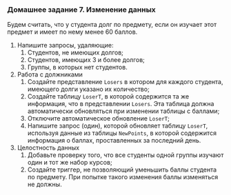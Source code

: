 ### Домашнее задание 7. Изменение данных

Будем считать, что у студента долг по предмету, если он изучает этот предмет и имеет по нему менее 60 баллов.

1. Напишите запросы, удаляющие:
   1. Студентов, не имеющих долгов;
   2. Студентов, имеющих 3 и более долгов;
   3. Группы, в которых нет студентов.
2. Работа с должниками
   1. Создайте представление `Losers` в котором для каждого студента, имеющего долги указано их количество;
   2. Создайте таблицу `LoserT`, в которой содержится та же информация, что в представлении `Losers`. Эта таблица должна автоматически обновляться при изменении таблицы с баллами;
   3. Отключите автоматическое обновление `LoserT`;
   4. Напишите запрос (один), которой обновляет таблицу `LoserT`, используя данные из таблицы `NewPoints`, в которой содержится информация о баллах, проставленных за последний день.
3. Целостность данных
   1. Добавьте проверку того, что все студенты одной группы изучают один и тот же набор курсов;
   2. Создайте триггер, не позволяющий уменьшить баллы студента по предмету. При попытке такого изменения баллы изменяться не должны.